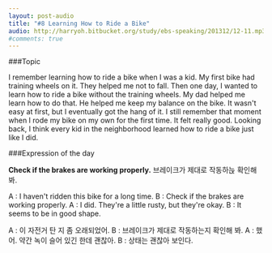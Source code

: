 ```yaml
---
layout: post-audio
title: "#8 Learning How to Ride a Bike"
audio: http://harryoh.bitbucket.org/study/ebs-speaking/201312/12-11.mp3
#comments: true
---
```


###Topic

I remember learning how to ride a bike when I was a kid. My first bike had training wheels on it. They helped me not to fall. Then one day, I wanted to learn how to ride a bike without the training wheels. My dad helped me learn how to do that. He helped me keep my balance on the bike. It wasn't easy at first, but I eventually got the hang of it. I still remember that moment when I rode my bike on my own for the first time. It felt really good. Looking back, I think every kid in the neighborhood learned how to ride a bike just like I did.

###Expression‍ of the day

**Check if the brakes are working properly.**
브레이크가 제대로 작동하늕 확인해 봐.

A : I haven't ridden this bike for a long time.
B : Check if the brakes are working properly.
A : I did. They're a little rusty, but they're okay.
B : It seems to be in good shape.

A : 이 자전거 탄 지 좀 오래되었어.
B : 브레이크가 제대로 작동하는지 확인해 봐.
A : 했어. 약간 녹이 슬어 있긴 한데 괜찮아.
B : 상태는 괜찮아 보인다.
